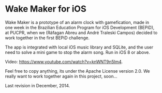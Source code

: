 Wake Maker for iOS
=========

Wake Maker is a prototype of an alarm clock with gamefication, made in one week in the Brazilian Education Program for iOS Development (BEPiD), at PUCPR, when we (Ráfagan Abreu and André Traleski Campos) decided to work together in the first BEPiD challenge.

The app is integrated with local iOS music library and SQLite, and the user need to solve a mini game to stop the alarm song.
Run in iOS 8 or above.

Video: https://www.youtube.com/watch?v=knWNT9n5Im4.

Feel free to copy anything, its under the Apache License version 2.0.
We really want to work together again in this project, soon...

Last revision in December, 2014.

